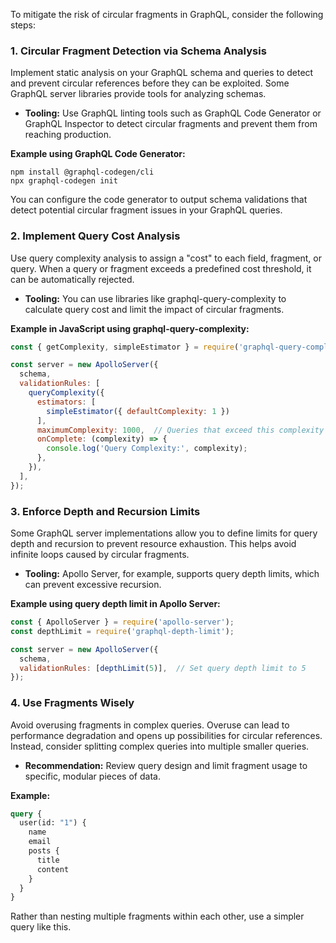 To mitigate the risk of circular fragments in GraphQL, consider the following steps:

### 1. Circular Fragment Detection via Schema Analysis

Implement static analysis on your GraphQL schema and queries to detect and prevent circular references before they can be exploited. Some GraphQL server libraries provide tools for analyzing schemas.

 - **Tooling:** Use GraphQL linting tools such as GraphQL Code Generator or GraphQL Inspector to detect circular fragments and prevent them from reaching production.

**Example using GraphQL Code Generator:**

```
npm install @graphql-codegen/cli
npx graphql-codegen init
```

You can configure the code generator to output schema validations that detect potential circular fragment issues in your GraphQL queries.

### 2. Implement Query Cost Analysis
Use query complexity analysis to assign a "cost" to each field, fragment, or query. When a query or fragment exceeds a predefined cost threshold, it can be automatically rejected.

 - **Tooling:** You can use libraries like graphql-query-complexity to calculate query cost and limit the impact of circular fragments.

**Example in JavaScript using graphql-query-complexity:**

```javascript
const { getComplexity, simpleEstimator } = require('graphql-query-complexity');

const server = new ApolloServer({
  schema,
  validationRules: [
    queryComplexity({
      estimators: [
        simpleEstimator({ defaultComplexity: 1 })
      ],
      maximumComplexity: 1000,  // Queries that exceed this complexity will be rejected
      onComplete: (complexity) => {
        console.log('Query Complexity:', complexity);
      },
    }),
  ],
});
```

### 3. Enforce Depth and Recursion Limits

Some GraphQL server implementations allow you to define limits for query depth and recursion to prevent resource exhaustion. This helps avoid infinite loops caused by circular fragments.

 - **Tooling:** Apollo Server, for example, supports query depth limits, which can prevent excessive recursion.

**Example using query depth limit in Apollo Server:**

```javascript
const { ApolloServer } = require('apollo-server');
const depthLimit = require('graphql-depth-limit');

const server = new ApolloServer({
  schema,
  validationRules: [depthLimit(5)],  // Set query depth limit to 5
});
```

### 4. Use Fragments Wisely

Avoid overusing fragments in complex queries. Overuse can lead to performance degradation and opens up possibilities for circular references. Instead, consider splitting complex queries into multiple smaller queries.

 - **Recommendation:** Review query design and limit fragment usage to specific, modular pieces of data.

**Example:**

```graphql
query {
  user(id: "1") {
    name
    email
    posts {
      title
      content
    }
  }
}
```

Rather than nesting multiple fragments within each other, use a simpler query like this.
